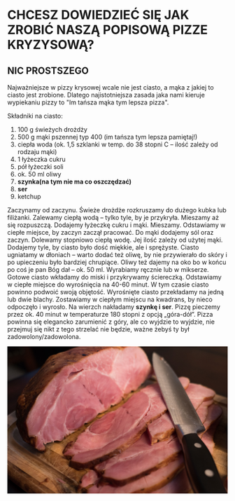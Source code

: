 # CHCESZ DOWIEDZIEĆ SIĘ JAK ZROBIĆ NASZĄ POPISOWĄ PIZZE KRYZYSOWĄ?
## NIC PROSTSZEGO

Najważniejsze w pizzy krysowej wcale nie jest ciasto, a mąka z jakiej to ciasto jest zrobione. Dlatego najistotniejsza zasada jaka nami kieruje wypiekaniu pizzy to
"Im tańsza mąka tym lepsza pizza".

Składniki na ciasto:
1. 100 g świeżych drożdży
2. 500 g mąki pszennej typ 400 (im tańsza tym lepsza pamiętaj!)
3. ciepła woda (ok. 1,5 szklanki w temp. do 38 stopni C – ilość zależy od rodzaju mąki)
4. 1 łyżeczka cukru
5. pół łyżeczki soli
6. ok. 50 ml oliwy
7. **szynka(na tym nie ma co oszczędzać)**
8. **ser**
9. ketchup

Zaczynamy od zaczynu. Świeże drożdże rozkruszamy do dużego kubka lub filiżanki. Zalewamy ciepłą wodą – tylko tyle, by je przykryła. Mieszamy aż się rozpuszczą. Dodajemy łyżeczkę cukru i mąki. Mieszamy. Odstawiamy w ciepłe miejsce, by zaczyn zaczął pracować. Do mąki dodajemy sól oraz zaczyn. Dolewamy stopniowo ciepłą wodę. Jej ilość zależy od użytej mąki. Dodajemy tyle, by ciasto było dość miękkie, ale i sprężyste. Ciasto ugniatamy w dłoniach – warto dodać też oliwę, by nie przywierało do skóry i po upieczeniu było bardziej chrupiące. Oliwy też dajemy na oko bo w końcu po coś je pan Bóg dał – ok. 50 ml. Wyrabiamy ręcznie lub w mikserze. Gotowe ciasto wkładamy do miski i przykrywamy ściereczką. Odstawiamy w ciepłe miejsce do wyrośnięcia na 40-60 minut. W tym czasie ciasto powinno podwoić swoją objętość. Wyrośnięte ciasto przekładamy na jedną lub dwie blachy. Zostawiamy w ciepłym miejscu na kwadrans, by nieco odpoczęło i wyrosło. Na wierzch nakładamy **szynkę i ser**. Pizzę pieczemy przez ok. 40 minut w temperaturze 180 stopni z opcją „góra-dół”. Pizza powinna się elegancko zarumienić z góry, ale co wyjdzie to wyjdzie, nie przejmuj się nikt z tego strzelać nie będzie, ważne żebyś ty był zadowolony/zadowolona.

<img src="img/karo-kujanpaa-Y6YP6VRk36U-unsplash.jpg" width=900>
